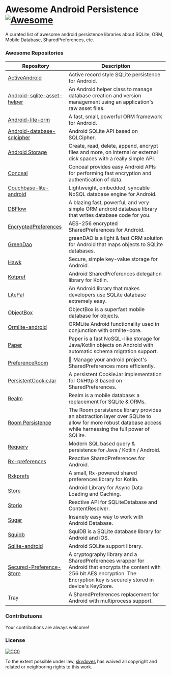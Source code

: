 # Awesome Android Persistence [![Awesome](https://awesome.re/badge.svg)](https://awesome.re)
A curated list of awesome android persistence libraries about SQLite, ORM, Mobile Database, SharedPreferences, etc.

### Awesome Repositories
Repository | Description
-----------|------------
[ActiveAndroid](https://github.com/pardom-zz/ActiveAndroid) | Active record style SQLite persistence for Android.
[Android-sqlite-asset-helper](https://github.com/jgilfelt/android-sqlite-asset-helper) | An Android helper class to manage database creation and version management using an application's raw asset files.
[Android-lite-orm](https://github.com/litesuits/android-lite-orm) | A fast, small, powerful ORM framework for Android.
[Android-database-sqlcipher](https://github.com/sqlcipher/android-database-sqlcipher) | Android SQLite API based on SQLCipher.
[Android Storage](https://github.com/sromku/android-storage) | Create, read, delete, append, encrypt files and more, on internal or external disk spaces with a really simple API.
[Conceal](https://github.com/facebook/conceal) | Conceal provides easy Android APIs for performing fast encryption and authentication of data.
[Couchbase-lite-android](https://github.com/couchbase/couchbase-lite-android) | Lightweight, embedded, syncable NoSQL database engine for Android.
[DBFlow](https://github.com/Raizlabs/DBFlow) | A blazing fast, powerful, and very simple ORM android database library that writes database code for you.
[EncryptedPreferences](https://github.com/PDDStudio/EncryptedPreferences) | AES-256 encrypted SharedPreferences for Android.
[GreenDao](https://github.com/greenrobot/greenDAO) | greenDAO is a light & fast ORM solution for Android that maps objects to SQLite databases.
[Hawk](https://github.com/orhanobut/hawk) | Secure, simple key-value storage for Android.
[Kotpref](https://github.com/chibatching/Kotpref) | Android SharedPreferences delegation library for Kotlin.
[LitePal](https://github.com/LitePalFramework/LitePal) | An Android library that makes developers use SQLite database extremely easy.
[ObjectBox](https://github.com/objectbox/objectbox-java) | ObjectBox is a superfast mobile database for objects.
[Ormlite-android](https://github.com/j256/ormlite-android) | ORMLite Android functionality used in conjunction with ormlite-core.
[Paper](https://github.com/pilgr/Paper) | Paper is a fast NoSQL-like storage for Java/Kotlin objects on Android with automatic schema migration support.
[PreferenceRoom](https://github.com/skydoves/PreferenceRoom) | :house_with_garden: Manage your android project's SharedPreferences more efficiently.
[PersistentCookieJar](https://github.com/franmontiel/PersistentCookieJar) | A persistent CookieJar implementation for OkHttp 3 based on SharedPreferences.
[Realm](https://github.com/realm/realm-java) | Realm is a mobile database: a replacement for SQLite & ORMs.
[Room Persistence](https://developer.android.com/topic/libraries/architecture/room) | The Room persistence library provides an abstraction layer over SQLite to allow for more robust database access while harnessing the full power of SQLite.
[Requery](https://github.com/requery/requery) | Modern SQL based query & persistence for Java / Kotlin / Android.
[Rx-preferences](https://github.com/f2prateek/rx-preferences) | Reactive SharedPreferences for Android.
[Rxkprefs](https://github.com/afollestad/rxkprefs) | A small, Rx-powered shared preferences library for Kotlin.
[Store](https://github.com/NYTimes/Store) | Android Library for Async Data Loading and Caching.
[Storio](https://github.com/pushtorefresh/storio) | Reactive API for SQLiteDatabase and ContentResolver.
[Sugar](https://github.com/chennaione/sugar) | Insanely easy way to work with Android Database.
[Squidb](https://github.com/yahoo/squidb) | SquiDB is a SQLite database library for Android and iOS.
[Sqlite-android](https://github.com/requery/sqlite-android) | Android SQLite support library.
[Secured-Preference-Store](https://github.com/iamMehedi/Secured-Preference-Store) | A cryptography library and a SharedPreferences wrapper for Android that encrypts the content with 256 bit AES encryption. The Encryption key is securely stored in device's KeyStore.
[Tray](https://github.com/grandcentrix/tray) | A SharedPreferences replacement for Android with multiprocess support.

### Contributuons
Your contributions are always welcome!

### License

[![CC0](http://i.creativecommons.org/p/zero/1.0/88x31.png)](http://creativecommons.org/publicdomain/zero/1.0/)

To the extent possible under law, [skydoves](https://github.com/skydoves) has waived all copyright and related or neighboring rights to this work.
